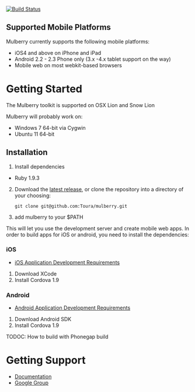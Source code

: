 [![Build Status](https://secure.travis-ci.org/Toura/mulberry.png?branch=master)](http://travis-ci.org/Toura/mulberry)


## Supported Mobile Platforms

Mulberry currently supports the following mobile platforms:

- iOS4 and above on iPhone and iPad
- Android 2.2 - 2.3 Phone only (3.x -4.x tablet support on the way)
- Mobile web on most webkit-based browsers


# Getting Started

The Mulberry toolkit is supported on OSX Lion and Snow Lion

Mulberry will probably work on:

* Windows 7 64-bit via Cygwin
* Ubuntu 11 64-bit


## Installation

1. Install dependencies
  - Ruby 1.9.3

2. Download the [latest release](https://github.com/Toura/mulberry/tags), or
  clone the repository into a directory of your choosing:

    `git clone git@github.com:Toura/mulberry.git`

3. add mulberry to your $PATH

This will let you use the development server and create mobile web apps. In order to build apps for iOS or android, you need to install the dependencies:

### iOS

- [iOS Application Development Requirements](https://github.com/Toura/mulberry/wiki/Requirements-for-developing-iOS-apps)

1. Download XCode
2. Install Cordova 1.9

### Android

- [Android Application Development Requirements](https://github.com/Toura/mulberry/wiki/Requirements-for-developing-Android-apps)

1. Download Android SDK
2. Install Cordova 1.9

TODOC: How to build with Phonegap build


# Getting Support

- [Documentation](https://github.com/toura/mulberry/wiki)
- [Google Group](https://groups.google.com/forum/#!forum/toura-mulberry)
